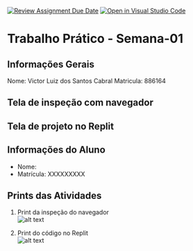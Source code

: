 [![Review Assignment Due Date](https://classroom.github.com/assets/deadline-readme-button-22041afd0340ce965d47ae6ef1cefeee28c7c493a6346c4f15d667ab976d596c.svg)](https://classroom.github.com/a/egWsXDcZ)
[![Open in Visual Studio Code](https://classroom.github.com/assets/open-in-vscode-2e0aaae1b6195c2367325f4f02e2d04e9abb55f0b24a779b69b11b9e10269abc.svg)](https://classroom.github.com/online_ide?assignment_repo_id=18426804&assignment_repo_type=AssignmentRepo)
# Trabalho Prático - Semana-01

## Informações Gerais
Nome: Victor Luiz dos Santos Cabral
Matricula: 886164

## Tela de inspeção com navegador


## Tela de projeto no Replit

## Informações do Aluno
- Nome:  
- Matrícula: XXXXXXXXX  

## Prints das Atividades
1. Print da inspeção do navegador  
 ![alt text](../../../Documentos/GitHub/trabalho-pratico-semana-01-VICTORLUIZCABRAL/tarefa1.2.jpg)


2. Print do código no Replit  
![alt text](../../../Documentos/GitHub/trabalho-pratico-semana-01-VICTORLUIZCABRAL/tarefa1.3.jpg)

[def]: print_navegador.png